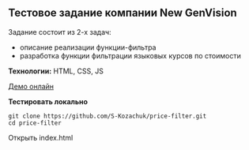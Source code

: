 ## Тестовое задание компании New GenVision

Задание состоит из 2-х задач:
- описание реализации функции-фильтра
- разработка функции фильтрации языковых курсов по стоимости

**Технологии:** HTML, CSS, JS  

[Демо онлайн](https://s-kozachuk.github.io/price-filter)

**Тестировать локально**  
```
git clone https://github.com/S-Kozachuk/price-filter.git 
cd price-filter
```
Открыть index.html